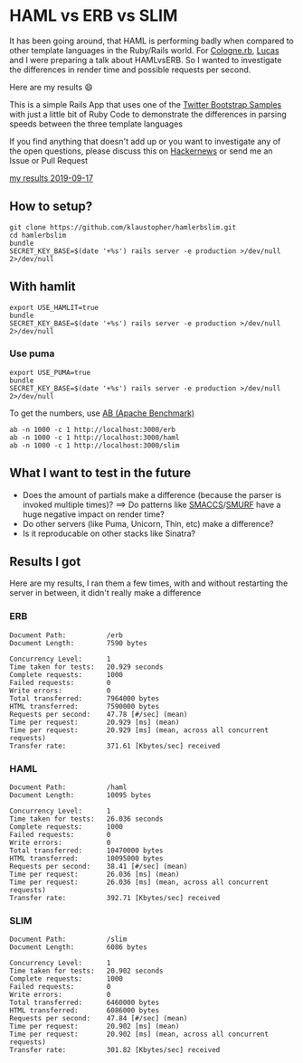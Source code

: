 # HAML vs ERB vs SLIM

It has been going around, that HAML is performing badly when compared to other template languages in the Ruby/Rails world. For [Cologne.rb](http://www.colognerb.de), [Lucas](https://github.com/moonglum) and I were preparing a talk about HAMLvsERB. So I wanted to investigate the differences in render time and possible requests per second.

Here are my results :smile:

This is a simple Rails App that uses one of the [Twitter Bootstrap Samples](http://twitter.github.com/bootstrap/examples/fluid.html) with just a little bit of Ruby Code to demonstrate the differences in parsing speeds between the three template languages

If you find anything that doesn't add up or you want to investigate any of the open questions, please discuss this on [Hackernews](http://news.ycombinator.com/item?id=4663724) or send me an Issue or Pull Request

[my results 2019-09-17](RESULT-2019-09-17.txt)

## How to setup?
```
git clone https://github.com/klaustopher/hamlerbslim.git
cd hamlerbslim
bundle
SECRET_KEY_BASE=$(date '+%s') rails server -e production >/dev/null 2>/dev/null
```

## With hamlit
```
export USE_HAMLIT=true
bundle
SECRET_KEY_BASE=$(date '+%s') rails server -e production >/dev/null 2>/dev/null
```

### Use puma
```
export USE_PUMA=true
bundle
SECRET_KEY_BASE=$(date '+%s') rails server -e production >/dev/null 2>/dev/null
```

To get the numbers, use [AB (Apache Benchmark)](http://httpd.apache.org/docs/2.2/programs/ab.html)

```
ab -n 1000 -c 1 http://localhost:3000/erb
ab -n 1000 -c 1 http://localhost:3000/haml
ab -n 1000 -c 1 http://localhost:3000/slim
```

## What I want to test in the future
* Does the amount of partials make a difference (because the parser is invoked multiple times)? ==> Do patterns like [SMACCS](http://smacss.com/)/[SMURF](https://github.com/railslove/smurfville#smurf-philosophy) have a huge negative impact on render time?
* Do other servers (like Puma, Unicorn, Thin, etc) make a difference?
* Is it reproducable on other stacks like Sinatra?

## Results I got

Here are my results, I ran them a few times, with and without restarting the server in between, it didn't really make a difference

### ERB
```
Document Path:          /erb
Document Length:        7590 bytes

Concurrency Level:      1
Time taken for tests:   20.929 seconds
Complete requests:      1000
Failed requests:        0
Write errors:           0
Total transferred:      7964000 bytes
HTML transferred:       7590000 bytes
Requests per second:    47.78 [#/sec] (mean)
Time per request:       20.929 [ms] (mean)
Time per request:       20.929 [ms] (mean, across all concurrent requests)
Transfer rate:          371.61 [Kbytes/sec] received
```

### HAML
```
Document Path:          /haml
Document Length:        10095 bytes

Concurrency Level:      1
Time taken for tests:   26.036 seconds
Complete requests:      1000
Failed requests:        0
Write errors:           0
Total transferred:      10470000 bytes
HTML transferred:       10095000 bytes
Requests per second:    38.41 [#/sec] (mean)
Time per request:       26.036 [ms] (mean)
Time per request:       26.036 [ms] (mean, across all concurrent requests)
Transfer rate:          392.71 [Kbytes/sec] received
```

### SLIM
```
Document Path:          /slim
Document Length:        6086 bytes

Concurrency Level:      1
Time taken for tests:   20.902 seconds
Complete requests:      1000
Failed requests:        0
Write errors:           0
Total transferred:      6460000 bytes
HTML transferred:       6086000 bytes
Requests per second:    47.84 [#/sec] (mean)
Time per request:       20.902 [ms] (mean)
Time per request:       20.902 [ms] (mean, across all concurrent requests)
Transfer rate:          301.82 [Kbytes/sec] received
```















